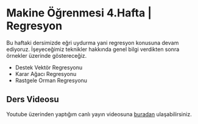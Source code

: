 # Makine Öğrenmesi 4.Hafta | Regresyon

Bu haftaki dersimizde eğri uydurma yani regresyon konusuna devam ediyoruz. İşeyeceğimiz teknikler hakkında genel bilgi verdikten sonra örnekler üzerinde göstereceğiz.

- Destek Vektör Regresyonu
- Karar Ağacı Regresyonu
- Rastgele Orman Regresyonu

## Ders Videosu
Youtube üzerinden yaptığım canlı yayın videosuna [buradan](https://youtu.be/hntI1bZEJXc) ulaşabilirsiniz.
